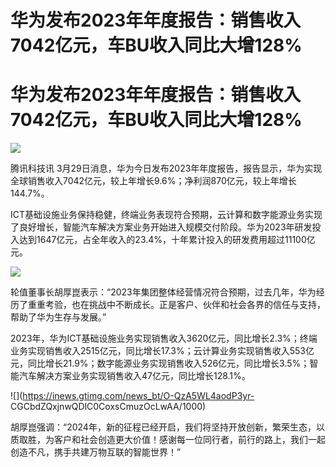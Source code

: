# 华为发布2023年年度报告：销售收入7042亿元，车BU收入同比大增128%

# 华为发布2023年年度报告：销售收入7042亿元，车BU收入同比大增128%

![](https://inews.gtimg.com/om_bt/OsISbJ51EshsaTh_dtwWaD0Aqa-8Lqpn5llv1Sod3kGhsAA/1000)

腾讯科技讯
3月29日消息，华为今日发布2023年年度报告，报告显示，华为实现全球销售收入7042亿元，较上年增长9.6%；净利润870亿元，较上年增长144.7%。

ICT基础设施业务保持稳健，终端业务表现符合预期，云计算和数字能源业务实现了良好增长，智能汽车解决方案业务开始进入规模交付阶段。华为2023年研发投入达到1647亿元，占全年收入的23.4%，十年累计投入的研发费用超过11100亿元。

![](https://inews.gtimg.com/news_bt/O3Y2IvkGjlMmecURwBI43ztf9YubtjS3STA6Rqe2uEykQAA/1000)

轮值董事长胡厚崑表示：“2023年集团整体经营情况符合预期，过去几年，华为经历了重重考验，也在挑战中不断成长。正是客户、伙伴和社会各界的信任与支持，帮助了华为生存与发展。”

2023年，华为ICT基础设施业务实现销售收入3620亿元，同比增长2.3%；终端业务实现销售收入2515亿元，同比增长17.3%；云计算业务实现销售收入553亿元，同比增长21.9%；数字能源业务实现销售收入526亿元，同比增长3.5%；智能汽车解决方案业务实现销售收入47亿元，同比增长128.1%。

![](https://inews.gtimg.com/news_bt/O-QzA5WL4aodP3yr-
CGCbdZQxjnwQDlC0CoxsCmuzOcLwAA/1000)

胡厚崑强调：“2024年，新的征程已经开启，我们将坚持开放创新，繁荣生态，以质取胜，为客户和社会创造更大价值！感谢每一位同行者，前行的路上，我们一起创造不凡，携手共建万物互联的智能世界！”

